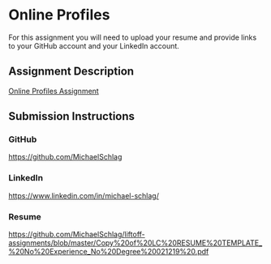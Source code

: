 # Online Profiles
For this assignment you will need to upload your resume and provide links to your GitHub account and your LinkedIn account.

## Assignment Description
[Online Profiles Assignment](https://education.launchcode.org/liftoff/modules/assignments/online-profiles)

## Submission Instructions
 
### GitHub
https://github.com/MichaelSchlag
 
### LinkedIn
https://www.linkedin.com/in/michael-schlag/

### Resume
https://github.com/MichaelSchlag/liftoff-assignments/blob/master/Copy%20of%20LC%20RESUME%20TEMPLATE_%20No%20Experience_No%20Degree%20021219%20.pdf
